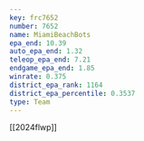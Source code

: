 ```yaml
---
key: frc7652
number: 7652
name: MiamiBeachBots
epa_end: 10.39
auto_epa_end: 1.32
teleop_epa_end: 7.21
endgame_epa_end: 1.85
winrate: 0.375
district_epa_rank: 1164
district_epa_percentile: 0.3537
type: Team
---
```

[[2024flwp]]
